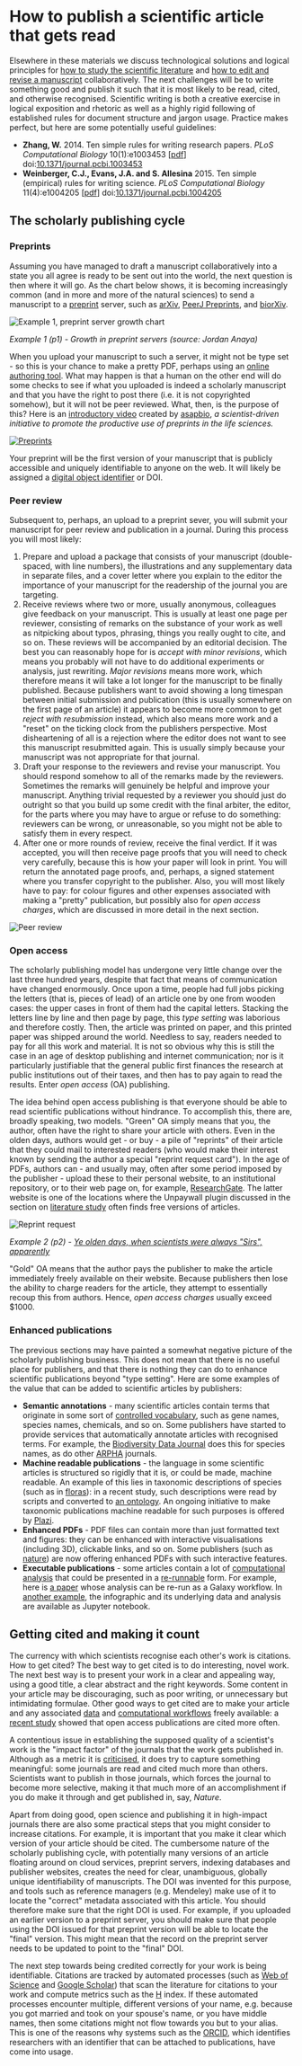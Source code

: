 How to publish a scientific article that gets read
==================================================
Elsewhere in these materials we discuss technological solutions and logical principles for [how to study the scientific literature](../LITERATURE_STUDY) and [how to edit and revise a manuscript](../VERSIONING) collaboratively. The next challenges will be to write something good and publish it such that it is most likely to be read, cited, and otherwise recognised. Scientific writing is both a creative exercise in logical exposition and rhetoric as well as a highly rigid following of established rules for document structure and jargon usage. Practice makes perfect, but here are some potentially useful guidelines:

- **Zhang, W.** 2014. Ten simple rules for writing research papers. _PLoS Computational Biology_ 10(1):e1003453 [[pdf](writing_research_papers.pdf)] doi:[10.1371/journal.pcbi.1003453](http://doi.org/10.1371/journal.pcbi.1003453)
- **Weinberger, C.J., Evans, J.A. and S. Allesina** 2015. Ten simple (empirical) rules for writing science. _PLoS Computational Biology_ 11(4):e1004205 [[pdf](writing_science.pdf)] doi:[10.1371/journal.pcbi.1004205](http://doi.org/10.1371/journal.pcbi.1004205)

The scholarly publishing cycle
------------------------------
### Preprints
Assuming you have managed to draft a manuscript collaboratively into a state you all agree is ready to be sent out into the world, the next question is then where it will go. As the chart below shows, it is becoming increasingly common (and in more and more of the natural sciences) to send a manuscript to a [preprint](https://en.wikipedia.org/wiki/Preprint) server, such as [arXiv](http://arxiv.org), [PeerJ Preprints](https://peerj.com/preprints/), and [biorXiv](http://biorxiv.org). 

<a name="p1"></a>
![Example 1, preprint server growth chart](Preprint-Growth-in-Life-Sciences.jpg)

_Example 1 (p1) - Growth in preprint servers (source: Jordan Anaya)_

When you upload your manuscript to such a server, it might not be type set - so this is your chance to make a pretty PDF, perhaps using an [online authoring tool](https://intercom.help/authorea/publish/submitting-to-biorxiv). What may happen is that a human on the other end will do some checks to see if what you uploaded is indeed a scholarly manuscript and that you have the right to post there (i.e. it is not copyrighted somehow), but it will not be peer reviewed. What, then, is the purpose of this? Here is an [introductory video](https://youtu.be/2zMgY8Dx9co) created by [asapbio](http://asapbio.org/), _a scientist-driven initiative to promote the productive use of preprints in the life sciences._

[![Preprints](https://img.youtube.com/vi/2zMgY8Dx9co/0.jpg)](https://www.youtube.com/watch?v=2zMgY8Dx9co)

Your preprint will be the first version of your manuscript that is publicly accessible and uniquely identifiable to anyone on the web. It will likely be assigned a [digital object identifier](https://en.wikipedia.org/wiki/Digital_object_identifier) or DOI.

### Peer review
Subsequent to, perhaps, an upload to a preprint sever, you will submit your manuscript for peer review and publication in a journal. During this process you will most likely:

1. Prepare and upload a package that consists of your manuscript (double-spaced, with line numbers), the illustrations and any supplementary data in separate files, and a cover letter where you explain to the editor the importance of your manuscript for the readership of the journal you are targeting.
2. Receive reviews where two or more, usually anonymous, colleagues give feedback on your manuscript. This is usually at least one page per reviewer, consisting of remarks on the substance of your work as well as nitpicking about typos, phrasing, things you really ought to cite, and so on. These reviews will be accompanied by an editorial decision. The best you can reasonably hope for is _accept with minor revisions_, which means you probably will not have to do additional experiments or analysis, just rewriting. _Major revisions_ means more work, which therefore means it will take a lot longer for the manuscript to be finally published. Because publishers want to avoid showing a long timespan between initial submission and publication (this is usually somewhere on the first page of an article) it appears to become more common to get _reject with resubmission_ instead, which also means more work and a "reset" on the ticking clock from the publishers perspective. Most disheartening of all is a rejection where the editor does not want to see this manuscript resubmitted again. This is usually simply because your manuscript was not appropriate for that journal.
3. Draft your response to the reviewers and revise your manuscript. You should respond somehow to all of the remarks made by the reviewers. Sometimes the remarks will genuinely be helpful and improve your manuscript. Anything trivial requested by a reviewer you should just do outright so that you build up some credit with the final arbiter, the editor, for the parts where you may have to argue or refuse to do something: reviewers can be wrong, or unreasonable, so you might not be able to satisfy them in every respect.
4. After one or more rounds of review, receive the final verdict. If it was accepted, you will then receive page proofs that you will need to check very carefully, because this is how your paper will look in print. You will return the annotated page proofs, and, perhaps, a signed statement where you transfer copyright to the publisher. Also, you will most likely have to pay: for colour figures and other expenses associated with making a "pretty" publication, but possibly also for _open access charges_, which are discussed in more detail in the next section.
   
<a name="p2"></a>
![Peer review](car_peer_review_comic_12.jpg)

### Open access
The scholarly publishing model has undergone very little change over the last three hundred years, despite that fact that means of communication have changed enormously. Once upon a time, people had full jobs picking the letters (that is, pieces of lead) of an article one by one from wooden cases: the upper cases in front of them had the capital letters. Stacking the letters line by line and then page by page, this _type setting_ was laborious and therefore costly. Then, the article was printed on paper, and this printed paper was shipped around the world. Needless to say, readers needed to pay for all this work and material. It is not so obvious why this is still the case in an age of desktop publishing and internet communication; nor is it particularly justifiable that the general public first finances the research at public institutions out of their taxes, and then has to pay again to read the results. Enter _open access_ (OA) publishing.

The idea behind open access publishing is that everyone should be able to read scientific publications without hindrance. To accomplish this, there are, broadly speaking, two models. "Green" OA simply means that you, the author, often have the right to share your article with others. Even in the olden days, authors would get - or buy - a pile of "reprints" of their article that they could mail to interested readers (who would make their interest known by sending the author a special "reprint request card"). In the age of PDFs, authors can - and usually may, often after some period imposed by the publisher - upload these to their personal website, to an institutional repository, or to their web page on, for example, [ResearchGate](http://ResearchGate.org). The latter website is one of the locations where the Unpaywall plugin discussed in the section on [literature study](../LITERATURE_STUDY) often finds free versions of articles.

<a name="p3"></a>
![Reprint request](Sperber_reprint_request-350x257.jpg)

_Example 2 (p2) - [Ye olden days, when scientists were always "Sirs", apparently](https://cashp.columbian.gwu.edu/good-old-days)_

"Gold" OA means that the author pays the publisher to make the article immediately freely available on their website. Because publishers then lose the ability to charge readers for the article, they attempt to essentially recoup this from authors. Hence, _open access charges_ usually exceed $1000.

### Enhanced publications
The previous sections may have painted a somewhat negative picture of the scholarly publishing business. This does not mean that there is no useful place for publishers, and that there is nothing they can do to enhance scientific publications beyond "type setting". Here are some examples of the value that can be added to scientific articles by publishers:

- **Semantic annotations** - many scientific articles contain terms that originate in some sort of [controlled vocabulary](../SEMANTICS), such as gene names, species names, chemicals, and so on. Some publishers have started to provide services that automatically annotate articles with recognised terms. For example, the [Biodiversity Data Journal](https://bdj.pensoft.net/) does this for species names, as do other [ARPHA](http://arphahub.com/about/services#Domain-specific_semantic_markup,_enhancements_and_dissemination) journals.
- **Machine readable publications** - the language in some scientific articles is structured so rigidly that it is, or could be made, machine readable. An example of this lies in taxonomic descriptions of species (such as in [floras](https://en.wikipedia.org/wiki/Flora_(publication))): in a recent study, such descriptions were read by scripts and converted to [an ontology](http://doi.org/10.1186/s13326-016-0107-8). An ongoing initiative to make taxonomic publications machine readable for such purposes is offered by [Plazi](http://plazi.org/resources/treatmentbank/goldengate-editor/).
- **Enhanced PDFs** - PDF files can contain more than just formatted text and figures: they can be enhanced with interactive visualisations (including 3D), clickable links, and so on. Some publishers (such as [nature](http://www.nature.com/news/announcement-nature-papers-enhanced-1.13125)) are now offering enhanced PDFs with such interactive features.
- **Executable publications** - some articles contain a lot of [computational analysis](../WORKFLOWS) that could be presented in a [re-runnable](../REPRODUCIBILITY) form. For example, here is [a paper](http://doi.org/10.1101/gr.094508.109) whose analysis can be re-run as a Galaxy workflow. In [another example](http://doi.org/10.22541/au.149693987.70506124), the infographic and its underlying data and analysis are available as Jupyter notebook.

Getting cited and making it count
---------------------------------
The currency with which scientists recognise each other's work is citations. How to get cited? The best way to get cited is to do interesting, novel work. The next best way is to present your work in a clear and appealing way, using a good title, a clear abstract and the right keywords. Some content in your article may be discouraging, such as poor writing, or unnecessary but intimidating formulae. Other good ways to get cited are to make your article and any associated [data](../DATA_SHARING) and [computational workflows](../WORKFLOWS) freely available: a [recent study](https://figshare.com/articles/Nature_Communications_dataset/1108068) showed that open access publications are cited more often.

A contentious issue in establishing the supposed quality of a scientist's work is the "impact factor" of the journals that the work gets published in. Although as a metric it is [criticised](http://biorxiv.org/content/early/2016/07/05/062109), it does try to capture something meaningful: some journals are read and cited much more than others. Scientists want to publish in those journals, which forces the journal to become more selective, making it that much more of an accomplishment if you do make it through and get published in, say, _Nature_.

Apart from doing good, open science and publishing it in high-impact journals there are also some practical steps that you might consider to increase citations. For example, it is important that you make it clear which version of your article should be cited. The cumbersome nature of the scholarly publishing cycle, with potentially many versions of an article floating around on cloud services, preprint servers, indexing databases and publisher websites, creates the need for clear, unambiguous, globally unique identifiability of manuscripts. The DOI was invented for this purpose, and tools such as reference managers (e.g. Mendeley) make use of it to locate the "correct" metadata associated with this article. You should therefore make sure that the right DOI is used. For example, if you uploaded an earlier version to a preprint server, you should make sure that people using the DOI issued for that preprint version will be able to locate the "final" version. This might mean that the record on the preprint server needs to be updated to point to the "final" DOI. 

The next step towards being credited correctly for your work is being identifiable. Citations are tracked by automated processes (such as [Web of Science](http://ipscience.thomsonreuters.com/product/web-of-science/) and [Google Scholar](http://scholar.google.com)) that scan the literature for citations to your work and compute metrics such as the [H](https://en.wikipedia.org/wiki/H-index) index. If these automated processes encounter multiple, different versions of your name, e.g. because you got married and took on your spouse's name, or you have middle names, then some citations might not flow towards you but to your alias. This is one of the reasons why systems such as the [ORCID](https://en.wikipedia.org/wiki/ORCID), which identifies researchers with an identifier that can be attached to publications, have come into usage.

